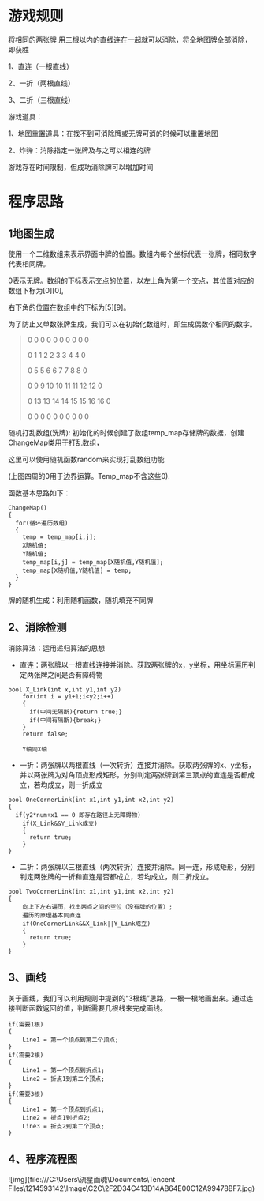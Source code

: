 # 游戏规则

将相同的两张牌 用三根以内的直线连在一起就可以消除，将全地图牌全部消除，即获胜

1、直连（一根直线）

2、一折（两根直线）

3、二折（三根直线）



游戏道具：

1、地图重置道具：在找不到可消除牌或无牌可消的时候可以重置地图

2、炸弹：消除指定一张牌及与之可以相连的牌



游戏存在时间限制，但成功消除牌可以增加时间

# 程序思路

## 1地图生成

使用一个二维数组来表示界面中牌的位置。数组内每个坐标代表一张牌，相同数字代表相同牌。

0表示无牌。数组的下标表示交点的位置，以左上角为第一个交点，其位置对应的数组下标为[0]\[0],

右下角的位置在数组中的下标为[5]\[9]。

为了防止又单数张牌生成，我们可以在初始化数组时，即生成偶数个相同的数字。

> 0   0   0   0   0   0   0   0   0   0
>
> 0   1   1   2   2   3   3   4   4   0
>
> 0   5   5   6   6   7   7   8   8   0
>
> 0   9   9 10 10 11 11 12 12  0
>
> 0 13 13 14 14 15 15 16 16  0
>
> 0   0   0   0   0   0   0   0   0   0



随机打乱数组(洗牌): 初始化的时候创建了数组temp_map存储牌的数据，创建ChangeMap类用于打乱数组，

这里可以使用随机函数random来实现打乱数组功能

(上图四周的0用于边界运算。Temp_map不含这些0).

函数基本思路如下：

```伪代码
ChangeMap()
{
  for(循环遍历数组)
  {
    temp = temp_map[i,j];
    X随机值;
    Y随机值;
    temp_map[i,j] = temp_map[X随机值,Y随机值];
    temp_map[X随机值,Y随机值] = temp;
  }
}
```

牌的随机生成：利用随机函数，随机填充不同牌

## 2、消除检测

消除算法：运用递归算法的思想

- 直连：两张牌以一根直线连接并消除。获取两张牌的x，y坐标，用坐标遍历判定两张牌之间是否有障碍物

```伪代码
bool X_Link(int x,int y1,int y2)
	for(int i = y1+1;i<y2;i++)
	{
      if(中间无隔断){return true;}
      if(中间有隔断){break;}
	}
	return false;
	
	Y轴同X轴
```

- 一折：两张牌以两根直线（一次转折）连接并消除。获取两张牌的x、y坐标，并以两张牌为对角顶点形成矩形，分别判定两张牌到第三顶点的直连是否都成立，若均成立，则一折成立

```伪代码
bool OneCornerLink(int x1,int y1,int x2,int y2)
{
  if(y2*num+x1 == 0 即存在路径上无障碍物)
  	if(X_Link&&Y_Link成立)
  	{
      return true;
  	}
}
```

- 二折：两张牌以三根直线（两次转折）连接并消除。同一连，形成矩形，分别判定两张牌的一折和直连是否都成立，若均成立，则二折成立。

```伪代码
bool TwoCornerLink(int x1,int y1,int x2,int y2)
{
	向上下左右遍历，找出两点之间的空位（没有牌的位置）;
	遍历的原理基本同直连
	if(OneCornerLink&&X_Link||Y_Link成立)
	{
      return true;
	}
}
```

## 3、画线

关于画线，我们可以利用规则中提到的“3根线”思路，一根一根地画出来。通过连接判断函数返回的值，判断需要几根线来完成画线。

```伪代码
if(需要1根)
{
	Line1 = 第一个顶点到第二个顶点;
}
if(需要2根)
{
	Line1 = 第一个顶点到折点1;
	Line2 = 折点1到第二个顶点;
}
if(需要3根)
{
	Line1 = 第一个顶点到折点1;
	Line2 = 折点1到折点2;
	Line3 = 折点2到第二个顶点;
}

```

## 4、程序流程图

![img](file:///C:\Users\流星画魂\Documents\Tencent Files\1214593142\Image\C2C\2F2D34C413D14AB64E00C12A99478BF7.jpg)
